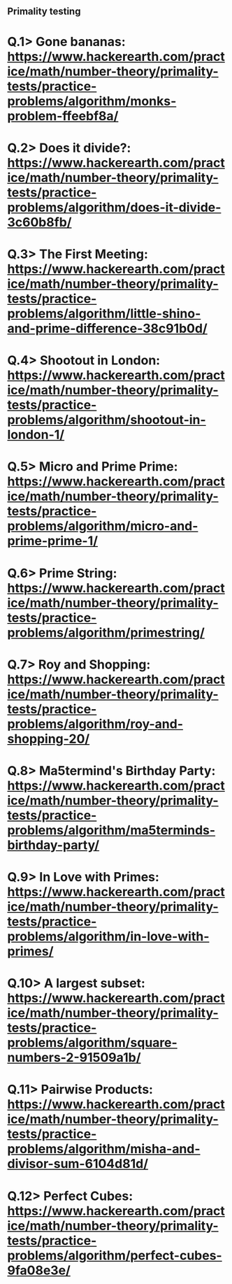 ## Primality testing 
# Q.1> Gone bananas: https://www.hackerearth.com/practice/math/number-theory/primality-tests/practice-problems/algorithm/monks-problem-ffeebf8a/
# Q.2> Does it divide?: https://www.hackerearth.com/practice/math/number-theory/primality-tests/practice-problems/algorithm/does-it-divide-3c60b8fb/
# Q.3> The First Meeting: https://www.hackerearth.com/practice/math/number-theory/primality-tests/practice-problems/algorithm/little-shino-and-prime-difference-38c91b0d/
# Q.4> Shootout in London: https://www.hackerearth.com/practice/math/number-theory/primality-tests/practice-problems/algorithm/shootout-in-london-1/
# Q.5> Micro and Prime Prime: https://www.hackerearth.com/practice/math/number-theory/primality-tests/practice-problems/algorithm/micro-and-prime-prime-1/
# Q.6> Prime String: https://www.hackerearth.com/practice/math/number-theory/primality-tests/practice-problems/algorithm/primestring/
# Q.7> Roy and Shopping: https://www.hackerearth.com/practice/math/number-theory/primality-tests/practice-problems/algorithm/roy-and-shopping-20/
# Q.8> Ma5termind's Birthday Party: https://www.hackerearth.com/practice/math/number-theory/primality-tests/practice-problems/algorithm/ma5terminds-birthday-party/
# Q.9> In Love with Primes: https://www.hackerearth.com/practice/math/number-theory/primality-tests/practice-problems/algorithm/in-love-with-primes/
# Q.10> A largest subset: https://www.hackerearth.com/practice/math/number-theory/primality-tests/practice-problems/algorithm/square-numbers-2-91509a1b/
# Q.11> Pairwise Products: https://www.hackerearth.com/practice/math/number-theory/primality-tests/practice-problems/algorithm/misha-and-divisor-sum-6104d81d/
# Q.12> Perfect Cubes: https://www.hackerearth.com/practice/math/number-theory/primality-tests/practice-problems/algorithm/perfect-cubes-9fa08e3e/

